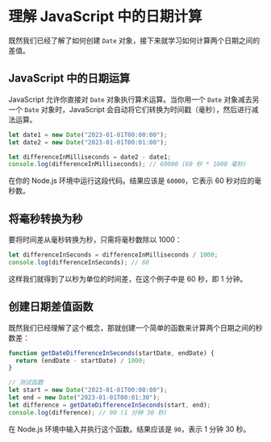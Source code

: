 # 理解 JavaScript 中的日期计算

既然我们已经了解了如何创建 `Date` 对象，接下来就学习如何计算两个日期之间的差值。

## JavaScript 中的日期运算

JavaScript 允许你直接对 `Date` 对象执行算术运算。当你用一个 `Date` 对象减去另一个 `Date` 对象时，JavaScript 会自动将它们转换为时间戳（毫秒），然后进行减法运算。

```javascript
let date1 = new Date("2023-01-01T00:00:00");
let date2 = new Date("2023-01-01T00:01:00");

let differenceInMilliseconds = date2 - date1;
console.log(differenceInMilliseconds); // 60000 (60 秒 * 1000 毫秒)
```

在你的 Node.js 环境中运行这段代码。结果应该是 `60000`，它表示 60 秒对应的毫秒数。

## 将毫秒转换为秒

要将时间差从毫秒转换为秒，只需将毫秒数除以 1000：

```javascript
let differenceInSeconds = differenceInMilliseconds / 1000;
console.log(differenceInSeconds); // 60
```

这样我们就得到了以秒为单位的时间差，在这个例子中是 60 秒，即 1 分钟。

## 创建日期差值函数

既然我们已经理解了这个概念，那就创建一个简单的函数来计算两个日期之间的秒数差：

```javascript
function getDateDifferenceInSeconds(startDate, endDate) {
  return (endDate - startDate) / 1000;
}

// 测试函数
let start = new Date("2023-01-01T00:00:00");
let end = new Date("2023-01-01T00:01:30");
let difference = getDateDifferenceInSeconds(start, end);
console.log(difference); // 90 (1 分钟 30 秒)
```

在 Node.js 环境中输入并执行这个函数。结果应该是 `90`，表示 1 分钟 30 秒。
